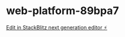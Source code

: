 # web-platform-89bpa7

[Edit in StackBlitz next generation editor ⚡️](https://stackblitz.com/~/github.com/ggdaltoso/web-platform-89bpa7)